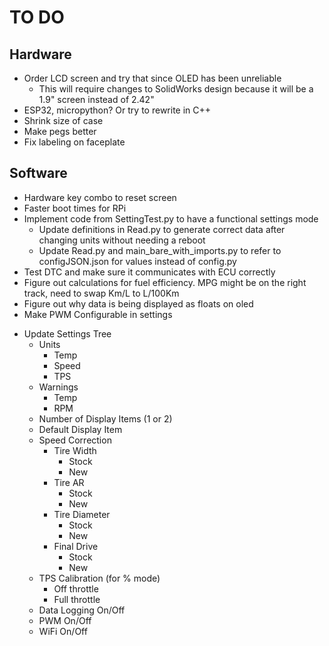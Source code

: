 # TO DO

## Hardware

- Order LCD screen and try that since OLED has been unreliable
  - This will require changes to SolidWorks design because it will be a 1.9" screen instead of 2.42"
- ESP32, micropython? Or try to rewrite in C++
- Shrink size of case
- Make pegs better
- Fix labeling on faceplate

## Software

- Hardware key combo to reset screen
- Faster boot times for RPi
- Implement code from SettingTest.py to have a functional settings mode
  - Update definitions in Read.py to generate correct data after changing units without needing a reboot
  - Update Read.py and main_bare_with_imports.py to refer to configJSON.json for values instead of config.py
- Test DTC and make sure it communicates with ECU correctly
- Figure out calculations for fuel efficiency. MPG might be on the right track, need to swap Km/L to L/100Km
- Figure out why data is being displayed as floats on oled
- Make PWM Configurable in settings
<!-- - Bypass connection if not plugged in -->
- Update Settings Tree
  - Units
    - Temp
    - Speed
    - TPS
  - Warnings
    - Temp
    - RPM
  - Number of Display Items (1 or 2)
  - Default Display Item
  - Speed Correction
    - Tire Width
      - Stock
      - New
    - Tire AR
      - Stock
      - New
    - Tire Diameter
      - Stock
      - New
    - Final Drive
      - Stock
      - New
  - TPS Calibration (for % mode)
    - Off throttle
    - Full throttle
  - Data Logging On/Off
  - PWM On/Off
  - WiFi On/Off
